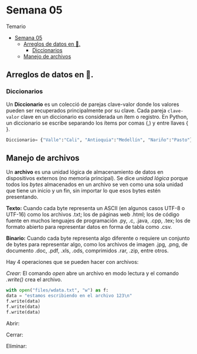 # Semana 05
Temario

- [Semana 05](#semana-05)
  - [Arreglos de datos en :snake:.](#arreglos-de-datos-en-snake)
    - [Diccionarios](#diccionarios)
  - [Manejo de archivos](#manejo-de-archivos)
## Arreglos de datos en :snake:.

### Diccionarios

Un **Diccionario** es un colecció de parejas clave-valor donde los valores
pueden ser recuperados principalmente por su clave. Cada pareja
```clave-valor``` clave en un diccionario es considerada un ítem o registro. En
Python, un diccionario se escribe separando los ítems por comas (,) y
entre llaves { }.

```python
Diccionario= {"Valle":"Cali", "Antioquia":"Medellín", "Nariño":"Pasto"}
```
## Manejo de archivos

Un **archivo** es una unidad lógica de almacenamiento de datos en dispositivos externos (no memoria principal). Se dice *unidad lógica* porque todos los *bytes* almacenados en un archivo se ven como una sola unidad que tiene un inicio y un fin, sin importar lo que esos bytes estén presentando.

**Texto:** Cuando cada byte representa un ASCII (en algunos casos
UTF-8 o UTF-16) como los archivos .txt; los de páginas web .html; los de código fuente en muchos lenguajes de
programación .py, .c, .java, .cpp, .tex; los de formato abierto para representar datos en forma de tabla como .csv.

**Binario:** Cuando cada byte representa algo diferente o requiere un
conjunto de bytes para representar algo, como los archivos
de imagen .jpg, .png, de documento .doc, .pdf, .xls, .ods, comprimidos .rar, .zip, entre otros.

Hay 4 operaciones que se pueden hacer con archivos:

*Crear:* El comando *open* abre un archivo en modo lectura y el comando *.write()* crea el archivo.

```python
with open("files/wdata.txt", "w") as f:
data = "estamos escribiendo en el archivo 123\n"
f.write(data)
f.write(data)
f.write(data)
```

Abrir:

Cerrar:

Eliminar: